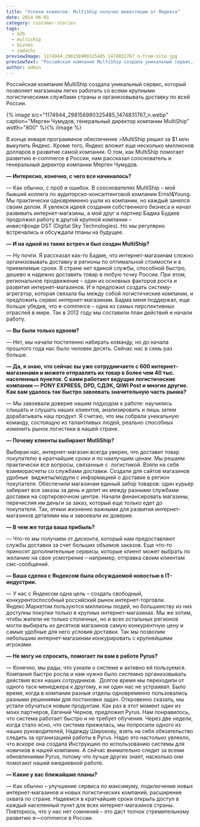 ```yaml
---
title: "Успехи клиентов: MultiShip получил инвестиции от Яндекса"
date: 2014-06-01
category: customer-stories
tags:
  - b2b
  - multiship
  - biznes
  - zadachi
previewImage: 1174944_298156980325485_1474831767_n-from-site.jpg
previewText: "Российская компания MultiShip создала уникальный сервис, который позволяет магазинам легко работать со всеми крупными логистическими службами страны и организовывать доставку по всей России."
author: admin
---
```

Российская компания MultiShip создала уникальный сервис, который позволяет магазинам легко работать со всеми крупными логистическими службами страны и организовывать доставку по всей России.

{% image src="1174944_298156980325485_1474831767_n.webp" caption="Мерген Чумудов, генеральный директор компании MultiShip" width="800" %}{% /image %}

В конце января программное обеспечение >MultiShip решил за $1 млн выкупить Яндекс. Кроме того, Яндекс вложит еще несколько миллионов долларов в развитие самой компании. О том, как MultiShip помогает развитию e-commerce в России, нам рассказал сооснователь и генеральный директор компании Мерген Чумудов.

**— Интересно, конечно, с чего все начиналось?**

— Как обычно, с проб и ошибок. В сооснователях MultiShip – мой бывший коллега по аудиторско-консалтинговой компании Ernst&Young. Мы практически одновременно ушли из компании, но каждый занялся своим делом. Я увлекся идеей создания собственного бизнеса и начал развивать интернет-магазины, а мой друг и партнер Бадма Будаев продолжил работу в другой крупной компании – инвестфонде DST (Digital Sky Technologies). Но мы регулярно встречались и обсуждали планы на будущее.

**— И на одной из таких встреч и был создан MultiShip?**

— Ну почти. Я рассказал как-то Бадме, что интернет-магазинам сложно организовывать доставку в регионы по оптимальной стоимости и в приемлемые сроки. В стране нет единой службы, способной быстро, дешево и надежно доставить товар в любую точку России. При этом, региональное продвижение – один из основных факторов роста и развития интернет-магазинов. И я предложил создать систему-агрегатор, которая связала бы между собой логистические компании, и предложить сервис интернет-магазинам. Бадма меня поддержал, еще больше убедив, что e-commerce – одна из самых перспективных отраслей в мире. Так в 2012 году мы составили план действий и начали работу.

**— Вы были только вдвоем?**

— Нет, мы начали постепенно набирать команду, но до начала прошлого года нас было человек десять. Сейчас нас в семь раз больше.

**— Да, я знаю, что сейчас вы уже сотрудничаете с 600 интернет-магазинами и можете отправлять их товар в более чем 40 тыс. населенных пунктов. С вами работают ведущие логистические компании — PONY EXPRESS, DPD, СДЭК, QIWI Post и многие другие. Как вам удалось так быстро завоевать значительную часть рынка?**

— Мы завоевали доверие нашим подходом к работе: научились слышать и слушать наших клиентов, анализировать и лишь затем дорабатывать наш продукт. Я считаю, что мы собрали уникальную команду, состоящую из талантливых людей, реально способных изменить рынок логистики в нашей стране.

**— Почему клиенты выбирают MutliShip?**

Выбирая нас, интернет-магазин всегда уверен, что доставит товар покупателю в кратчайшие сроки и по наилучшим ценам. Мы решаем практически все вопросы, связанные с  логистикой. Взяли на себя взаиморасчеты со службами доставки. Создали для сайтов магазинов удобные  виджеты/модули с информацией о доставке в регион покупателя. Обеспечили магазинам единый забор товаров: один курьер забирает все заказы за день и делит их между разными службами доставки на сортировочном центре. Начали финансировать магазины, перечисляя им деньги за заказ, который еще только едет до покупателя. Так, этими жизненно важными для развития интернет-магазинов деталями мы и завоевали их доверие.

**— В чем же тогда ваша прибыль?**

— Что-то мы получаем от дисконта, который нам предоставляют службы доставки за счет больших объемов заказов. Еще что-то приносят дополнительные сервисы, которые клиент может выбрать по желанию на свое усмотрение – например, отправка своим клиентам смс-сообщений.

**— Ваша сделка с Яндексом была обсуждаемой новостью в IT-индустрии.**

— У нас с Яндексом одна цель – создать свободный, конкурентоспособный российский рынок интернет-торговли. Яндекс.Маркетом пользуются миллионы людей, но большинству из них доступны покупки только в крупных интернет-магазинах. Мы же хотим, чтобы жители не только столичных, но и всех остальных регионов могли выбирать из десятков магазинов самую конкурентную цену и самые удобные для него условия доставки. Так мы позволим небольшим интернет-магазинам конкурировать с крупнейшими игроками.

**— Не могу не спросить, помогает ли вам в работе Pyrus?**

— Конечно, мы рады, что узнали о системе и активно ей пользуемся. Компания быстро росла и нам нужно было системно организовывать действия всех наших сотрудников.  Долгое время мы переходили от одного таск-менеджера к другому, и ни один нас не устраивал. Было время, когда в компании разные отделы одновременно пользовались разными решениями для постановки задач. Откровенно сказать, мы устали обучаться новым продуктам. Как раз в этот момент один из моих партнеров, Евгений Чернов, предложил Pyrus. Нам понравилось, что система работает быстро и не требует обучения. Через две недели, когда стало ясно, что система прижилась, мы попросили одного из наших руководителей, Надежду Широкову, взять на себя обязательство следить за организацией работы в Pyrus. Надю это настолько увлекло, что вскоре она создала Инструкцию по использованию системы для новичков в нашей компании. А сейчас внимательно следит за всеми обновлениями Pyrus, потому что лучше других знает, насколько они помогают нашей ежедневной работе.

**— Какие у вас ближайшие планы?**

— Как обычно – улучшение сервиса по максимуму, подключение новых интернет-магазинов и новых логистических компаний, расширение охвата по стране. Надеемся в кратчайшие сроки открыть доступ в каждый населенный пункт для всех интернет-магазинов страны. Повторюсь, что у нас нет сомнений – это даст толчок стремительному развитию e—commerce в России.